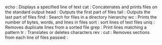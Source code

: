 echo : Displays a specified line of text
cat : Concatenates and prints files on the standard output
head : Outputs the first part of files
tail : Outputs the last part of files
find : Search for files in a directory hierarchy
wc : Prints the number of bytes, words, and lines in files
sort : sort lines of text files
uniq : Removes duplicate lines from a sorted file
grep : 	Print lines matching a pattern
tr : Translates or deletes characters
rev :
cut : Removes sections from each line of files
passwd : 
